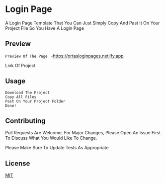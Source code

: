 # Login Page


A Login Page Template That You Can Just Simply Copy And Past It On Your Project File So You Have A Login Page  



## Preview




```Preview Of The Page ```  -https://ortasloginpages.netlify.app
 
Link Of Project


## Usage


```
Download The Project 
Copy All Files 
Past On Your Project Folder 
Done!   
```


## Contributing


Pull Requests Are Welcome. For Major Changes, Please Open An Issue First To Discuss What You Would Like To Change.
            


Please Make Sure To Update Tests As Appropriate


## License


[MIT](Https://Choosealicense.Com/Licenses/Mit/)
